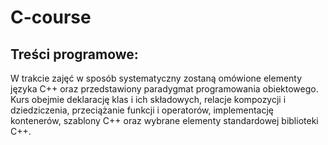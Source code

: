 # C-course
## Treści programowe:
W trakcie zajęć w sposób systematyczny zostaną omówione elementy języka C++ oraz przedstawiony paradygmat programowania obiektowego. Kurs obejmie deklarację klas i ich składowych, relacje kompozycji i dziedziczenia, przeciążanie funkcji i operatorów, implementację kontenerów, szablony C++ oraz wybrane elementy standardowej biblioteki C++.

